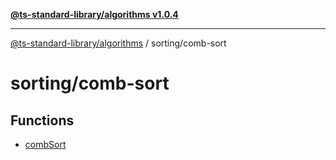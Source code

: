 [**@ts-standard-library/algorithms v1.0.4**](../../README.md)

***

[@ts-standard-library/algorithms](../../modules.md) / sorting/comb-sort

# sorting/comb-sort

## Functions

- [combSort](functions/combSort.md)
